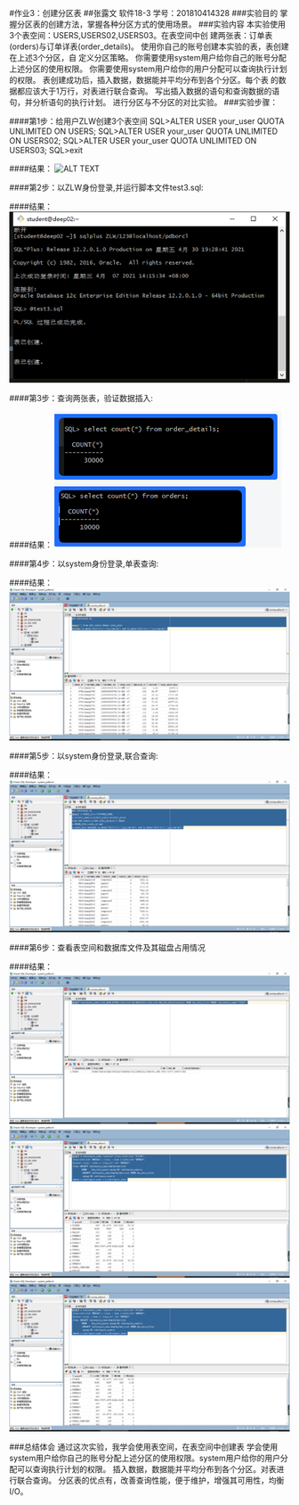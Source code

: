 #作业3：创建分区表
##张露文  软件18-3  学号：201810414328
###实验目的
    掌握分区表的创建方法，掌握各种分区方式的使用场景。
###实验内容
      本实验使用3个表空间：USERS,USERS02,USERS03。在表空间中创
    建两张表：订单表(orders)与订单详表(order_details)。
        使用你自己的账号创建本实验的表，表创建在上述3个分区，自
    定义分区策略。
      你需要使用system用户给你自己的账号分配上述分区的使用权限。
      你需要使用system用户给你的用户分配可以查询执行计划的权限。
      表创建成功后，插入数据，数据能并平均分布到各个分区。每个表
    的数据都应该大于1万行，对表进行联合查询。
      写出插入数据的语句和查询数据的语句，并分析语句的执行计划。
      进行分区与不分区的对比实验。
###实验步骤：

####第1步：给用户ZLW创建3个表空间
SQL>ALTER USER your_user QUOTA UNLIMITED ON USERS;
SQL>ALTER USER your_user QUOTA UNLIMITED ON USERS02;
SQL>ALTER USER your_user QUOTA UNLIMITED ON USERS03;
SQL>exit

####结果：
![ALT TEXT](A.png)

####第2步：以ZLW身份登录,并运行脚本文件test3.sql:

####结果：
![ALT TEXT](B.png)


####第3步：查询两张表，验证数据插入:

####结果：
![ALT TEXT](C.png)

####第4步：以system身份登录,单表查询:

####结果：
![ALT TEXT](D.png)

####第5步：以system身份登录,联合查询:

####结果：
![ALT TEXT](E.png)


####第6步：查看表空间和数据库文件及其磁盘占用情况

####结果：
![ALT TEXT](F.png)
![ALT TEXT](G.png)
![ALT TEXT](H.png)

###总结体会
  通过这次实验，我学会使用表空间，在表空间中创建表
  学会使用system用户给你自己的账号分配上述分区的使用权限。system用户给你的用户分配可以查询执行计划的权限。
  插入数据，数据能并平均分布到各个分区。对表进行联合查询。
  分区表的优点有，改善查询性能，便于维护，增强其可用性，均衡I/O。



